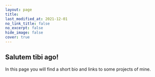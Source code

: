 ```yaml
---
layout: page
title:  
last_modified_at: 2021-12-01
no_link_title: false
no_excerpt: false 
hide_image: false
cover: true
---
```


## Salutem tibi ago!

In this page you will find a short bio and links to some projects
of mine.
